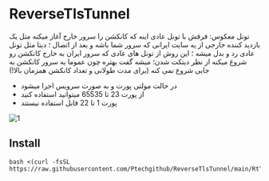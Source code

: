 # ReverseTlsTunnel 

تونل معکوس: فرقش با تونل عادی اینه که کانکشن را سرور خارج آغاز میکنه مثل یک بازدید کننده خارجی از یه سایت ایرانی که سرور شما باشه و بعد از اتصال ؛ دیتا مثل تونل عادی رد و بدل میشه ؛ این روش از تونل های عادی که سرور ایران به خارج کانکشن رو شروع میکنه از نظر دیتکت شدن؛ میشه گفت بهتره چون عموما یه سرور کانکشن به جایی شروع نمی کنه (برای مدت طولانی و تعداد کانکشن همزمان بالا!)

- در حالت مولتی پورت و به صورت سرویس اجرا میشود 
- از پورت 23 تا 65535 میتوانید استفاده کنید 
- پورت 1 تا 22 قابل استفاده نیستند 

![1](https://raw.githubusercontent.com/Ptechgithub/configs/main/media/1.jpg)

## Install 

```
bash <(curl -fsSL https://raw.githubusercontent.com/Ptechgithub/ReverseTlsTunnel/main/RtTunnel.sh)
```
